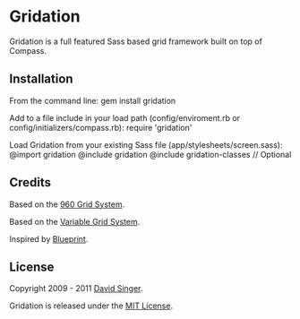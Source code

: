 # Gridation

Gridation is a full featured Sass based grid framework built on top of Compass.

## Installation

From the command line:
    gem install gridation

Add to a file include in your load path (config/enviroment.rb or config/initializers/compass.rb):
    require 'gridation'

Load Gridation from your existing Sass file (app/stylesheets/screen.sass):
    @import gridation
    @include gridation
    @include gridation-classes // Optional


## Credits
Based on the [960 Grid System](http://960.gs).

Based on the [Variable Grid System](http://www.spry-soft.com/grids).

Inspired by [Blueprint](http://www.blueprintcss.org).

## License
Copyright 2009 - 2011 [David Singer][david].

Gridation is released under the [MIT License][license].


[david]: http://ramaboo.com/david
[license]: https://github.com/ramaboo/gridation/blob/master/LICENSE
